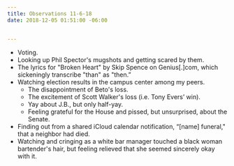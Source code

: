 ```yaml
---
title: Observations 11-6-18
date: 2018-12-05 01:51:00 -06:00


---
```


- Voting.
- Looking up Phil Spector's mugshots and getting scared by them.
- The lyrics for "Broken Heart" by Skip Spence on Genius[.]com, which sickeningly transcribe "than" as "then.”
- Watching election results in the campus center among my peers.
	- The disappointment of Beto's loss.
	- The excitement of Scott Walker's loss (i.e. Tony Evers’ win).
	- Yay about J.B., but only half-yay.
	- Feeling grateful for the House and pissed, but unsurprised, about the Senate.
- Finding out from a shared iCloud calendar notification, “[name] funeral," that a neighbor had died.
- Watching and cringing as a white bar manager touched a black woman bartender's hair, but feeling relieved that she seemed sincerely okay with it.